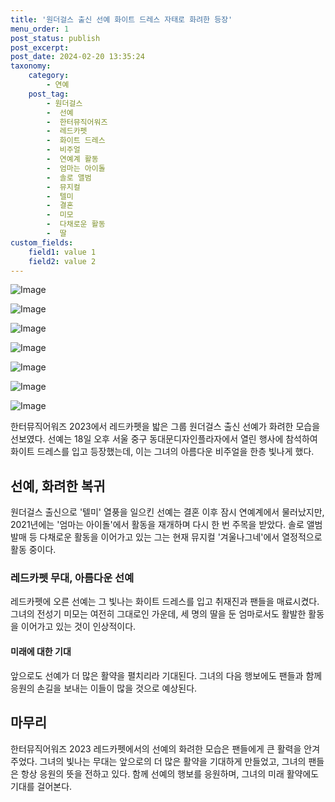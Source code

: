 ```yaml
---
title: '원더걸스 출신 선예 화이트 드레스 자태로 화려한 등장'
menu_order: 1
post_status: publish
post_excerpt: 
post_date: 2024-02-20 13:35:24
taxonomy:
    category:
        - 연예
    post_tag:
        - 원더걸스
        -  선예
        -  한터뮤직어워즈
        -  레드카펫
        -  화이트 드레스
        -  비주얼
        -  연예계 활동
        -  엄마는 아이돌
        -  솔로 앨범
        -  뮤지컬
        -  텔미
        -  결혼
        -  미모
        -  다채로운 활동
        -  딸
custom_fields:
    field1: value 1
    field2: value 2
---
```


![Image](https://ssl.pstatic.net/mimgnews/image/410/2024/02/20/0000981856_001_20240220073201466.jpg?type=w540)

![Image](https://mimgnews.pstatic.net/image/410/2024/02/20/0000981856_002_20240220073201537.jpg?type=w540)

![Image](https://ssl.pstatic.net/mimgnews/image/410/2024/02/20/0000981856_003_20240220073201604.jpg?type=w540)

![Image](https://mimgnews.pstatic.net/image/410/2024/02/20/0000981856_004_20240220073201691.jpg?type=w540)

![Image](https://ssl.pstatic.net/mimgnews/image/410/2024/02/20/0000981856_005_20240220073201759.jpg?type=w540)

![Image](https://mimgnews.pstatic.net/image/410/2024/02/20/0000981856_006_20240220073201822.jpg?type=w540)

![Image](https://ssl.pstatic.net/mimgnews/image/410/2024/02/20/0000981856_007_20240220073201898.jpg?type=w540)

한터뮤직어워즈 2023에서 레드카펫을 밟은 그룹 원더걸스 출신 선예가 화려한 모습을 선보였다. 선예는 18일 오후 서울 중구 동대문디자인플라자에서 열린 행사에 참석하여 화이트 드레스를 입고 등장했는데, 이는 그녀의 아름다운 비주얼을 한층 빛나게 했다. 
## 선예, 화려한 복귀
원더걸스 출신으로 '텔미' 열풍을 일으킨 선예는 결혼 이후 잠시 연예계에서 물러났지만, 2021년에는 '엄마는 아이돌'에서 활동을 재개하며 다시 한 번 주목을 받았다. 솔로 앨범 발매 등 다채로운 활동을 이어가고 있는 그는 현재 뮤지컬 '겨울나그네'에서 열정적으로 활동 중이다.
### 레드카펫 무대, 아름다운 선예
레드카펫에 오른 선예는 그 빛나는 화이트 드레스를 입고 취재진과 팬들을 매료시켰다. 그녀의 전성기 미모는 여전히 그대로인 가운데, 세 명의 딸을 둔 엄마로서도 활발한 활동을 이어가고 있는 것이 인상적이다.
#### 미래에 대한 기대
앞으로도 선예가 더 많은 활약을 펼치리라 기대된다. 그녀의 다음 행보에도 팬들과 함께 응원의 손길을 보내는 이들이 많을 것으로 예상된다.
## 마무리
한터뮤직어워즈 2023 레드카펫에서의 선예의 화려한 모습은 팬들에게 큰 활력을 안겨주었다. 그녀의 빛나는 무대는 앞으로의 더 많은 활약을 기대하게 만들었고, 그녀의 팬들은 항상 응원의 뜻을 전하고 있다. 함께 선예의 행보를 응원하며, 그녀의 미래 활약에도 기대를 걸어본다.
